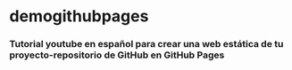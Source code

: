 # demogithubpages
### Tutorial youtube en español para crear una web estática de tu proyecto-repositorio de GitHub en GitHub Pages
